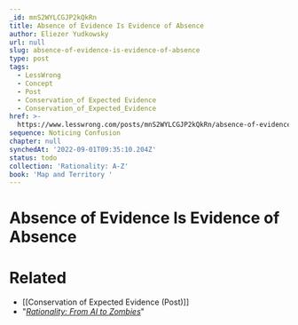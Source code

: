 ```yaml
---
_id: mnS2WYLCGJP2kQkRn
title: Absence of Evidence Is Evidence of Absence
author: Eliezer Yudkowsky
url: null
slug: absence-of-evidence-is-evidence-of-absence
type: post
tags:
  - LessWrong
  - Concept
  - Post
  - Conservation_of Expected Evidence
  - Conservation_of_Expected_Evidence
href: >-
  https://www.lesswrong.com/posts/mnS2WYLCGJP2kQkRn/absence-of-evidence-is-evidence-of-absence
sequence: Noticing Confusion
chapter: null
synchedAt: '2022-09-01T09:35:10.204Z'
status: todo
collection: 'Rationality: A-Z'
book: 'Map and Territory '
---
```


# Absence of Evidence Is Evidence of Absence


# Related

- [[Conservation of Expected Evidence (Post)]]
- "[*Rationality: From AI to Zombies*](https://lesswrong.com/rationality)"